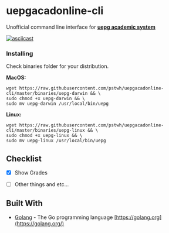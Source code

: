 
# uepgacadonline-cli



Unofficial command line interface for <b><a href="http://uepg.br/">uepg academic system</a></b>

[![asciicast](https://asciinema.org/a/ByYerKZQu7rw7jHdOKy48tOtG.png)](https://asciinema.org/a/ByYerKZQu7rw7jHdOKy48tOtG)

### Installing

Check binaries folder for your distribution.


<b>MacOS:</b>
```
wget https://raw.githubusercontent.com/pstwh/uepgacadonline-cli/master/binaries/uepg-darwin && \
sudo chmod +x uepg-darwin && \
sudo mv uepg-darwin /usr/local/bin/uepg
```

<b>Linux:</b>
```
wget https://raw.githubusercontent.com/pstwh/uepgacadonline-cli/master/binaries/uepg-linux && \
sudo chmod +x uepg-linux && \
sudo mv uepg-linux /usr/local/bin/uepg
```





## Checklist
- [x] Show Grades
- [ ] Other things and etc...



## Built With



*  [Golang](https://github.com/golang/go) - The Go programming language [https://golang.org](https://golang.org/)
